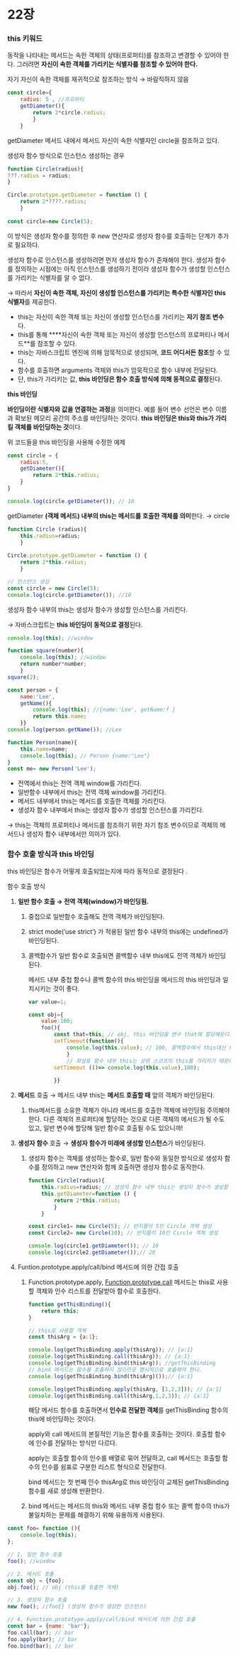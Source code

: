# 22장

### this 키워드

동작을 나타내는 메서드는 속한 객체의 상태(프로퍼티)를 참조하고 변경할 수 있어야 한다. 그러려면 **자신이 속한 객체를 가리키는 식별자를 참조할 수 있어야 한다.** 

자기 자신이 속한 객체를 재귀적으로 참조하는 방식 → 바람직하지 않음

```jsx
const circle={
	radius: 5 , //프로퍼티 
	getDiameter(){
		return 2*circle.radius;
		}
	}
```

getDiameter 메서드 내에서 메서드 자신이 속한 식별자인 circle을 참조하고 있다. 

생성자 함수 방식으로 인스턴스 생성하는 경우 

```jsx
function Circle(radius){
???.radius = radius;
}

Circle.prototype.getDiameter = function () {
	return 2*????.radius;
	}
	
const circle=new Circle(5);
```

이 방식은 생성자 함수를 정의한 후 new 연산자로 생성자 함수를 호출하는 단계가 추가로 필요하다. 

생성자 함수로 인스턴스를 생성하려면 먼저 생성자 함수가 존재해야 한다. 생성자 함수를 정의하는 시점에는 아직 인스턴스를 생성하기 전이라 생성자 함수가 생성할 인스턴스를 가리키는 식별자를 알 수 없다. 

→ 따라서 **자신이 속한 객체, 자신이 생성할 인스턴스를 가리키는 특수한 식별자인 this 식별자**를 제공한다. 

- this는 자신이 속한 객체 또는 자신이 생성할 인스턴스를 가리키는 **자기 참조 변수**다.
- this를 통해 ****자신이 속한 객체 또는 자신이 생성할 인스턴스의 프로퍼티나 메서드**를 참조할 수 있다.
- this는 자바스크립트 엔진에 의해 암묵적으로 생성되며, **코드 어디서든 참조**할 수 있다.
- 함수를 호출하면 arguments 객체와 this가 암묵적으로 함수 내부에 전달된다.
- 단, this가 가리키는 값, **this 바인딩은 함수 호출 방식에 의해 동적으로 결정**된다.

**this 바인딩**

**바인딩이란 식별자와 값을 연결하는 과정**을 의미한다. 예를 들어 변수 선언은 변수 이름과 확보된 메모리 공간의 주소를 바인딩하는 것이다. **this 바인딩은 this와 this가 가리킬 객체를 바인딩하는 것**이다. 

위 코드들을 this 바인딩을 사용해 수정한 예제

```jsx
const circle = {
	radius:5,
	getDiameter(){
		return 2*this.radius;
	}
}

console.log(circle.getDiameter()); // 10
```

getDiameter **(객체 메서드) 내부의 this는 메서드를 호출한 객체를 의미**한다. → circle

```jsx
function Circle (radius){
	this.radius=radius;
	}
	
Circle.prototype.getDiameter = function () {
	return 2*this.radius;
	}

// 인스턴스 생성
const circle = new Circle(5);
console.log(circle.getDiameter()); //10
```

생성자 함수 내부의 this는 생성자 함수가 생성할 인스턴스를 가리킨다. 

→ 자바스크립트는 **this 바인딩이 동적으로 결정**된다. 

```jsx
console.log(this); //window

function square(number){
	console.log(this); //window
	return number*number;
	}
square(2);

const person = {
	name:'Lee',
	getName(){
		console.log(this); //{name:'Lee', getName:f }
		return this.name;
	}}
console.log(person.getName()); //Lee

function Person(name){
	this.name=name;
	console.log(this); // Person {name:"Lee"} 
}
const me= new Person('Lee');
```

- 전역에서 this는 전역 객체 window를 가리킨다.
- 일반함수 내부에서 this는 전역 객체 window를 가리킨다.
- 메서드 내부에서 this는 메서드를 호출한 객체를 가리킨다.
- 생성자 함수 내부에서 this는 생성자 함수가 생성할 인스턴스를 가리킨다.

→ this는 객체의 프로퍼티나 메서드를 참조하기 위한 자기 참조 변수이므로 객체의 메서드나 생성자 함수 내부에서만 의미가 있다. 

### 함수 호출 방식과 this 바인딩

this 바인딩은 함수가 어떻게 호출되었는지에 따라 동적으로 결정된다 .

함수 호출 방식 

1. **일반 함수 호출 → 전역 객체(window)가 바인딩됨.**
    1. 중첩으로 일반함수 호출해도 전역 객체가 바인딩된다.
    2. strict mode(’use strict’) 가 적용된 일반 함수 내부의 this에는 undefined가 바인딩된다. 
    3. 콜백함수가 일반 함수로 호출되면 콜백함수 내부 this에도 전역 객체가 바인딩된다.
        
        메서드 내부 중첩 함수나 콜백 함수의 this 바인딩을 메서드의 this 바인딩과 일치시키는 것이 좋다. 
        
        ```jsx
        var value=1;
        
        const obj={
        	value:100;
        	foo(){
        		const that=this; // obj, this 바인딩을 변수 that에 할당해둔다.
        		setTimeout(function(){
        			console.log(this.value); // 100, 콜백함수에서 this대신 that을 할당하면 된다. 
        			}
        			// 화살표 함수 내부 this는 상위 스코프의 this를 가리키기 때문에 다음과 같이 사용할 수도 있다. 
        		setTimeout (()=> console.log(this.value),100); 
        		
        		}}
        ```
        
2. **메서드** 호출 → 메서드 내부 this는 **메서드 호출할 때** 앞의 객체가 바인딩된다.
    1. this메서드를 소유한 객체가 아니라 메서드를 호출한 객체에 바인딩됨 주의해야 한다. 다른 객체의 프로퍼티에 할당하는 것으로 다른 객체의 메서드가 될 수도 있고, 일반 변수에 할당해 일반 함수로 호출될 수도 있으니까! 
3. **생성자 함수** 호출 → **생성자 함수가 미래에 생성할 인스턴스**가 바인딩된다.
    1. 생성자 함수는 객체를 생성하는 함수로, 일반 함수와 동일한 방식으로 생성자 함수를 정의하고 new 연산자와 함께 호출하면 생성자 함수로 동작한다. 
        
        ```jsx
        function Circle(radius){
        	this.radius=radius; // 생성자 함수 내부 this는 생성자 함수가 생성할 인스턴스를 가리킨다.
        	this.getDiameter=function () {
        		return 2*this.radius;
        		}
        	}
        
        const circle1= new Circle(5); // 반지름이 5인 Circle 객체 생성
        const Circle2= new Circle(10); // 반지름이 10인 Circle 객체 생성 
        
        console.log(circle1.getDiameter()); // 10
        console.log(circle2.getDiameter());// 20
        ```
        
4. Funtion.prototype.apply/call/bind 메서드에 의한 간접 호출 
    1. Function.prototype.apply, [Function.prototype.call](http://Function.prototype.call) 메서드는 this로 사용할 객체와 인수 리스트를 전달받아 함수로 호출한다. 
        
        ```jsx
        function getThisBinding(){
        	return this;
        }
        
        // this로 사용할 객체 
        const thisArg = {a:1};
        
        console.log(getThisBinding.apply(thisArg)); // {a:1}
        console.log(getThisBinding.call(thisArg)); // {a:1}
        console.log(getThisBinding.bind(thisArg)); //getThisBinding
        // bind 메서드는 함수를 호출하지 않으므로 명시적으로 호출해야 한다. 
        console.log(getThisBinding.bind(thisArg)());// {a:1}
        
        console.log(getThisBinding.apply(thisArg, [1,2,3])); // {a:1}
        console.log(getThisBinding.call(thisArg,1,2,3)); // {a:1}
        ```
        
        해당 메서드 함수를 호출하면서 **인수로 전달한 객체**를 getThisBinding  함수의 this에 바인딩하는 것이다. 
        
        apply와 call 메서드의 본질적인 기능은 함수를 호출하는 것이다. 호출할 함수에 인수를 전달하는 방식만 다르다.
        
        apply는 호출할 함수의 인수를 배열로 묶어 전달하고, call 메서드는 호출할 함수의 인수를 쉼표로 구분한 리스트 형식으로 전달한다. 
        
        bind 메서드는 첫 번째 인수 thisArg로 this 바인딩이 교체된 getThisBinding 함수를 새로 생성해 반환한다. 
        
    2. bind 메서드는 메서드의 this와 메서드 내부 중첩 함수 또는 콜백 함수의 this가 불일치하는 문제를 해결하기 위해 유용하게 사용된다. 

```jsx
const foo= function (){
	console.log(this);
};

// 1. 일반 함수 호출 
foo(); //window

// 2. 메서드 호출 
const obj = {foo};
obj.foo(); // obj (this를 호출한 객체)

// 3. 생성자 함수 호출 
new foo(); //foo{} (생성자 함수가 생성한 인스턴스)

// 4. Function.prototype.apply/call/bind 메서드에 의한 간접 호출 
const bar = {name: 'bar'};
foo.call(bar); // bar
foo.apply(bar); // bar
foo.bind(bar); // bar 
```